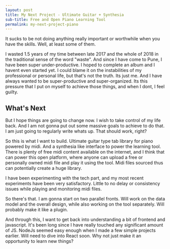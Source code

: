 ```yaml
---
layout: post
title: My Next Project - Ultimate Guitar + Synthesia
sub-title: Free and Open Piano Learning Tool
permalink: my-next-project-piano
---
```


It sucks to be not doing anything really important or worthwhile when you have the skills. Well, at least some of them.

I wasted 1.5 years of my time between late 2017 and the whole of 2018 in the traditional sense of the word "waste". And since I have come to Pune, I have been super under-productive. I hoped to complete an album and I havent even started yet. I could blame it on the instabilities of my professional or personal life, but that's not the truth. Its just me. And I have always wanted to be super-productive and super-organized. Its this pressure that I put on myself to achieve those things, and when I dont, I feel guilty.


<!--break-->


## What's Next
 
But I hope things are going to change now. I wish to take control of my life back. And I am not gonna put out some massive goals to achieve to do that. I am just going to regularly write whats up. That should work, right?

So this is what I want to build. Ultimate guitar type tab library for piano powered by midi. And a synthesia like interface to power the learning tool. There is plenty of free midi content available on the internet, and I think that can power this open platform, where anyone can upload a free or personally owned midi file and play it using the tool. Midi files sourced thus can potentially create a huge library.

I have been experimenting with the tech part, and my most recent experiments have been very satisfactory. Little to no delay or consistency issues while playing and monitoring midi files.

So there's that. I am gonna start on two parallel fronts. Will work on the data model and the overall design, while also working on the tool separately. Will probably make it like a plugin.

And through this, I want to get back into understanding a bit of frontend and javascript. It's been long since I have really touched any significant amount of JS. NodeJs seemed easy enough when I made a few simple projects earlier. Will need to dive into React soon. Why not just make it an opportunity to learn new things?


